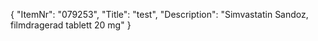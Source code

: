 {
  "ItemNr": "079253",
  "Title": "test",
  "Description": "Simvastatin Sandoz, filmdragerad tablett 20 mg"
}